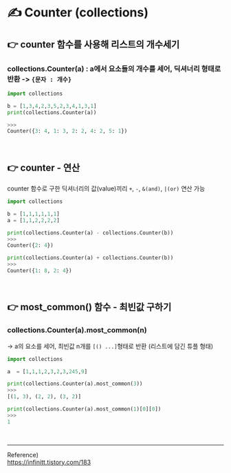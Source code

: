 # ✍️ Counter (collections)
## 👉 counter 함수를 사용해 리스트의 개수세기

### collections.Counter(a) : a에서 요소들의 개수를 세어, 딕셔너리 형태로 반환 ->  ```{문자 : 개수}```


```python
import collections

b = [1,3,4,2,3,5,2,3,4,1,3,1]
print(collections.Counter(a))

>>>
Counter({3: 4, 1: 3, 2: 2, 4: 2, 5: 1})
```

<br/>
 
## 👉 counter  - 연산
counter 함수로 구한 딕셔너리의 값(value)끼리 ```+```, ```-```, ```&(and)```, ```|(or)``` 연산 가능

```python
import collections

b = [1,1,1,1,1,1]
a = [1,1,2,2,2,2]

print(collections.Counter(a) - collections.Counter(b))
>>>
Counter({2: 4})

print(collections.Counter(a) + collections.Counter(b))
>>>
Counter({1: 8, 2: 4})
```

<br/>

## 👉 most_common() 함수 - 최빈값 구하기
### collections.Counter(a).most_common(n)
-> a의 요소를 세어, 최빈값 n개를 ```[() ...]```형태로 반환 (리스트에 담긴 튜플 형태)

```python
import collections

a  = [1,1,1,2,3,2,3,245,9]

print(collections.Counter(a).most_common(3))
>>>
[(1, 3), (2, 2), (3, 2)]

print(collections.Counter(a).most_common(1)[0][0])
>>> 
1
```

<br/>

---

Reference)<br/>
https://infinitt.tistory.com/183

